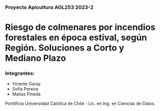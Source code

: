 ### Proyecto Apicultura AGL253 2023-2

# Riesgo de colmenares por incendios forestales en época estival, según Región. Soluciones a Corto y Mediano Plazo

### Integrantes:
* Vicente Garay
* Sofía Pereira
* Matías Pineda

Pontificia Universidad Católica de Chile - Lic. en Ing. en Ciencias de Datos.
